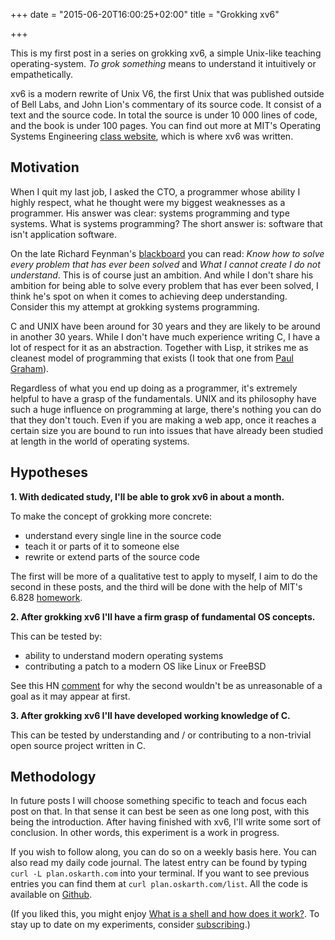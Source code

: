 +++
date = "2015-06-20T16:00:25+02:00"
title = "Grokking xv6"

+++

This is my first post in a series on grokking xv6, a simple Unix-like teaching
operating-system. *To grok something* means to understand it intuitively or
empathetically.

<!--more-->

xv6 is a modern rewrite of Unix V6, the first Unix that was published outside of
Bell Labs, and John Lion's commentary of its source code. It consist of a text
and the source code. In total the source is under 10 000 lines of code, and the
book is under 100 pages. You can find out more at MIT's Operating Systems
Engineering [class website](http://pdos.csail.mit.edu/6.828/2014/xv6.html),
which is where xv6 was written.

## Motivation

When I quit my last job, I asked the CTO, a programmer whose ability I highly
respect, what he thought were my biggest weaknesses as a programmer. His answer
was clear: systems programming and type systems. What is systems programming?
The short answer is: software that isn't application software.

On the late Richard Feynman's
[blackboard](http://caltech.discoverygarden.ca/islandora/object/ct1%3A483/datastream/JPG/view)
you can read: *Know how to solve every problem that has ever been solved* and
*What I cannot create I do not understand*.  This is of course just an ambition.
And while I don't share his ambition for being able to solve every problem that
has ever been solved, I think he's spot on when it comes to achieving deep
understanding. Consider this my attempt at grokking systems programming.

C and UNIX have been around for 30 years and they are likely to be around in
another 30 years. While I don't have much experience writing C, I have a lot of
respect for it as an abstraction. Together with Lisp, it strikes me as cleanest
model of programming that exists (I took that one from [Paul
Graham](http://www.paulgraham.com/rootsoflisp.html)).

Regardless of what you end up doing as a programmer, it's extremely helpful to
have a grasp of the fundamentals. UNIX and its philosophy have such a huge
influence on programming at large, there's nothing you can do that they don't
touch. Even if you are making a web app, once it reaches a certain size you are
bound to run into issues that have already been studied at length in the world
of operating systems.

## Hypotheses

**1. With dedicated study, I'll be able to grok xv6 in about a month.**

To make the concept of grokking more concrete:

- understand every single line in the source code
- teach it or parts of it to someone else
- rewrite or extend parts of the source code

The first will be more of a qualitative test to apply to myself, I aim to do the
second in these posts, and the third will be done with the help of MIT's 6.828
[homework](http://pdos.csail.mit.edu/6.828/2014/schedule.html).

**2. After grokking xv6 I'll have a firm grasp of fundamental OS concepts.**

This can be tested by:

- ability to understand modern operating systems
- contributing a patch to a modern OS like Linux or FreeBSD

See this HN [comment](https://news.ycombinator.com/item?id=4599048) for why the
second wouldn't be as unreasonable of a goal as it may appear at first.

**3. After grokking xv6 I'll have developed working knowledge of C.**

This can be tested by understanding and / or contributing to a non-trivial open
source project written in C.

## Methodology

In future posts I will choose something specific to teach and focus each post on
that. In that sense it can best be seen as one long post, with this being the
introduction. After having finished with xv6, I'll write some sort of
conclusion. In other words, this experiment is a work in progress.

If you wish to follow along, you can do so on a weekly basis here. You can also
read my daily code journal. The latest entry can be found by typing `curl -L
plan.oskarth.com` into your terminal. If you want to see previous entries you
can find them at `curl plan.oskarth.com/list`. All the code is available on
[Github](https://github.com/oskarth/xv6).

(If you liked this, you might enjoy
[What is a shell and how does it work?](http://experiments.oskarth.com/unix01/). To
stay up to date on my experiments, consider
[subscribing](http://eepurl.com/bvtdfj).)
